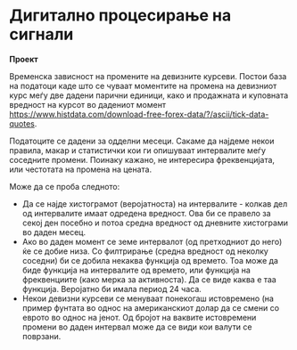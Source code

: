 # Дигитално процесирање на сигнали 

**Проект**


Временска зависност на промените на девизните курсеви. Постои база на податоци каде што се чуваат моментите на промена на девизниот курс меѓу две дадени парични единици, 
како и продажната и куповната вредност на курсот во дадениот момент https://www.histdata.com/download-free-forex-data/?/ascii/tick-data-quotes. 

Податоците се дадени за одделни месеци. Сакаме да најдеме некои правила, макар и статистички кои ги опишуваат интервалите меѓу соседните промени. 
Поинаку кажано, не интересира фреквенцијата, или честотата на промена на цената. 


Може да се проба следното:

- Да се најде хистограмот (веројатноста) на интервалите - колкав дел од интервалите имаат одредена вредност. Ова би се правело за секој ден посебно и потоа средна вредност од дневните хистограми во даден месец.
- Ако во даден момент се земе интервалот (од претходниот до него) ќе се добие низа. Со филтрирање (средна вредност од неколку соседни) би се добила некаква функција од времето. Тоа може да биде функција на интервалите од времето, или функција на фреквенциите (како мерка за активноста). Да се виде каква е таа функција. Веројатно би имала период 24 часа. 
- Некои девизни курсеви се менуваат понекогаш истовремено (на пример фунтата во однос на американскиот долар да се смени со еврото во однос на јенот. Од бројот на ваквите истовремени промени во даден интервал може да се види кои валути се поврзани.

